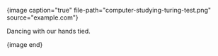 {image caption="true" file-path="computer-studying-turing-test.png" source="example.com"}

Dancing with our hands tied.

{image end}
